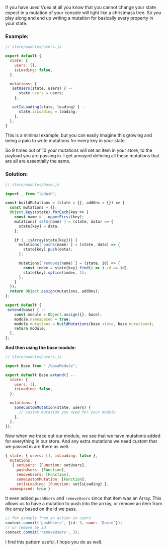 

If you have used Vuex at all you know that you cannot change your state expect in a mutation of your console will light like a christmass tree. So you play along and end up writing a mutation for basically every property in your state.

### Example:

```javascript
// store/modules/users.js

export default {
  state: {
    users: [],
    isLoading: false,
  },

  mutations: {
   setUsers(state, users) { --
      state.users = users;
    },

   setIsLoading(state, loading) { --
      state.isLoading = loading;
    },
  },
}
```

This is a minimal example, but you can easily imagine this growing and being a pain to write mutations for every key in your state.

So 9 times out of 10 your mutations will set an item in your store, to the payload you are passing in. I get annoyed defining all these mutations that are all are essentially the same.


### Solution:

```javascript
// store/modules/base.js

import _ from "lodash";

const buildMutations = (state = {}, addOns = {}) => {
  const mutations = {};
  Object.keys(state).forEach(key => {
    const name = _.upperFirst(key);
    mutations[`set${name}`] = (state, data) => {
      state[key] = data;
    };

    if (_.isArray(state[key])) {
      mutations[`push${name}`] = (state, data) => {
        state[key].push(data);
      };

      mutations[`remove${name}`] = (state, id) => {
        const index = state[key].find(i => i.id == id);
        state[key].splice(index, 1);
      };
    }
  });
  return Object.assign(mutations, addOns);
};

export default {
 extend(base) { --
    const module = Object.assign({}, base);
    module.namespaced = true;
    module.mutations = buildMutations(base.state, base.mutations);
    return module;
  },
};
```

__And then using the base module:__

```javascript
// store/modules/users.js

import Base from "./baseModule";

export default Base.extend({ --
  state: {
    users: [],
    isLoading: false,
  },

  mutations: {
    someCustomMutation(state, users) {
      // custom mutation you need for your module
    },
  },
});
```

Now when we trace out our module, we see that we have mutations added for everything in our store. And any extra mutations we need _custom_ that we passed in are there as well.

```javascript
{ state: { users: [], isLoading: false },
  mutations:
   { setUsers: [Function: setUsers],
     pushUsers: [Function],
     removeUsers: [Function],
     someCustomMutation: [Function],
     setIsLoading: [Function: setIsLoading] },
  namespaced: true }
  ```

It even added `pushUsers` and `removeUsers` since that item was an Array. This allows us to have a mutation to push into the arrray, or remove an item from the array based on the id we pass.


```javascript
// for example from an action in users
context.commit('pushUsers', {id: 3, name: 'David'});
// or remove by id
context.commit('removeUsers', 3);
```

I find this pattern useful, I hope you do as well.
